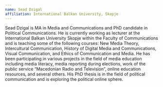 ```yaml
---
name: Sead Dzigal
affiliation: International Balkan University, Skopje
---
```


Sead Dzigal is MA in Media and Communications and PhD candidate in Political Communications. He is currently working as lecturer at the International Balkan University Skopje within the Faculty of Communications and is teaching some of the following courses: New Media Theory, Intercultural Communication, History of Digital Media and Communications, Visual Communication, and Ethics of Communication and Media. He has been participating in various projects in the field of media education including media literacy, media reporting during elections, work of the public service “Macedonian Radio and Television”, online education resources, and several others. His PhD thesis is in the field of political communication and is exploring the political online sphere.
